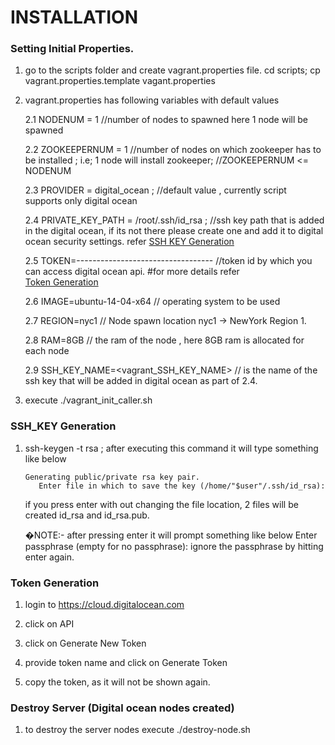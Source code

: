 # INSTALLATION
### Setting Initial Properties.

1. go to the scripts folder and create vagrant.properties file.  cd scripts; cp vagrant.properties.template vagant.properties

2. vagrant.properties has following variables with default values

   2.1 NODENUM = 1 //number of nodes to spawned  here 1 node will be spawned
   
   2.2 ZOOKEEPERNUM = 1 //number of nodes on which zookeeper has to be installed ; i.e; 1 node will install zookeeper;
                        //ZOOKEEPERNUM <= NODENUM
   
   2.3 PROVIDER = digital_ocean ; //default value , currently script supports only digital ocean
   
   2.4 PRIVATE_KEY_PATH = /root/.ssh/id_rsa ; //ssh key path that is added in the digital ocean, if its not there please create one and add it to digital ocean security settings.  refer [SSH KEY Generation](.#ssh_key-generation)
   
   2.5 TOKEN=---------------------------------- //token id by which you can access digital ocean api. #for more details refer    
      [Token Generation](.#token-generation)
   
   2.6 IMAGE=ubuntu-14-04-x64  // operating system to be used
   
   2.7 REGION=nyc1 // Node spawn location nyc1 -> NewYork Region 1.
   
   2.8 RAM=8GB // the ram of the node , here 8GB ram is allocated for each node
   
   2.9 SSH_KEY_NAME=<vagrant_SSH_KEY_NAME> // is the name of the ssh key that will be added in digital ocean as part of 2.4.

3. execute ./vagrant_init_caller.sh

### SSH_KEY Generation

1. ssh-keygen -t rsa ; after executing this command it will type something like below

       Generating public/private rsa key pair.
          Enter file in which to save the key (/home/"$user"/.ssh/id_rsa): 

   if you press enter with out changing the file location, 2 files will be created id_rsa and id_rsa.pub.
  
   �NOTE:- after pressing enter it will prompt something like below
   Enter passphrase (empty for no passphrase):
   ignore the passphrase by hitting enter again.


### Token Generation
  
  1. login to  https://cloud.digitalocean.com
  
  2. click on API
  
  3. click on Generate New Token 
  
  4. provide token name and click on Generate Token
  
  5. copy the token, as it will not be shown again. 
  
### Destroy Server (Digital ocean nodes created)
  
  1. to destroy the server nodes execute ./destroy-node.sh

